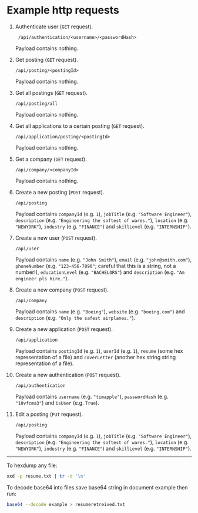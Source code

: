 # Example http requests

1. Authenticate user (`GET` request).

   ` /api/authentication/<username>/<passwordHash>`

   Payload contains nothing.

2. Get posting (`GET` request).

   `/api/posting/<postingId>`

   Payload contains nothing.

3. Get all postings (`GET` request).

   `/api/posting/all`

   Payload contains nothing.

4. Get all applications to a certain posting (`GET` request).

   `/api/application/posting/<postingId>`

   Payload contains nothing.

5. Get a company (`GET` request).

   `/api/company/<companyId>`

   Payload contains nothing.

6. Create a new posting (`POST` request).

   `/api/posting`

   Payload contains `companyId` (e.g. `1`), `jobTitle` (e.g. `"Software
   Engineer"`), `description` (e.g. `"Engineering the softest of wares."`),
   `location` (e.g. `"NEWYORK"`), `industry` (e.g. `"FINANCE"`) and `skillLevel`
   (e.g. `"INTERNSHIP"`).

7. Create a new user (`POST` request).

   `/api/user`

   Payload contains `name` (e.g. `"John Smith"`), `email` (e.g.
   `"john@smith.com"`), `phoneNumber` (e.g. `"123-456-7890"`; careful that this
   is a string, not a number!), `educationLevel` (e.g. `"BACHELORS"`) and
   `description` (e.g. `"Am engineer pls hire."`).

8. Create a new company (`POST` request).

   `/api/company`

   Payload contains `name` (e.g. `"Boeing"`), `website` (e.g. `"boeing.com"`)
   and `description` (e.g. `"Only the safest airplanes."`).

9. Create a new application (`POST` request).

   `/api/application`

   Payload contains `postingId` (e.g. `1`), `userId` (e.g. `1`), `resume` (some
   hex representation of a file) and `coverLetter` (another hex string string
   representation of a file).

10. Create a new authentication (`POST` request).

    `/api/authentication`

    Payload contains `username` (e.g. `"timapple"`), `passwordHash` (e.g.
    `"10vfcma3"`) and `isUser` (e.g. `True`).

11. Edit a posting (`PUT` request).

    `/api/posting`

    Payload contains `companyId` (e.g. `1`), `jobTitle` (e.g. `"Software
    Engineer"`), `description` (e.g. `"Engineering the softest of wares."`),
    `location` (e.g. `"NEWYORK"`), `industry` (e.g. `"FINANCE"`) and `skillLevel`
    (e.g. `"INTERNSHIP"`).

---

To hexdump any file:
```bash
xxd -p resume.txt | tr -d '\n'
```

To decode base64 into files save base64 string in document example then run:   
```bash
base64 --decode example > resumeretreived.txt   
```
